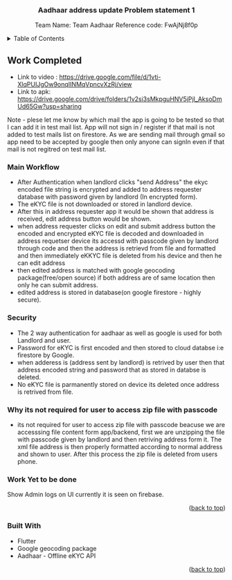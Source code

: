<div id="top"></div>



<!-- PROJECT LOGO -->
<br />
<div align="center">
  

  <h3 align="center">Aadhaar address update Problem statement 1</h3>

  <p align="center">
    Team Name: Team Aadhaar
    Reference code: FwAjNj8f0p

  
   
  </p>
</div>



<!-- TABLE OF CONTENTS -->
<details>
  <summary>Table of Contents</summary>
  <ol>
    <li>
      <a href="#about-the-project">Work Completed</a>
      <ul>
        <li><a href="#built-with">Built With</a></li>
      </ul>
    </li>
    <li>
      <a href="#getting-started">Getting Started</a>
      <ul>
        <li><a href="#prerequisites">Prerequisites</a></li>
        <li><a href="#installation">Installation</a></li>
      </ul>
    </li>
   
   
  </ol>
</details>




<!-- ABOUT THE PROJECT -->
## Work Completed



- Link to video : https://drive.google.com/file/d/1vti-XlqPUIJgOw9onqIINMqVpncvXzRj/view
- Link to apk: https://drive.google.com/drive/folders/1v2si3sMkpguHNV5jPjI_AksoDmUd65Gw?usp=sharing

Note - plese let me know by which mail the app is going to be tested so that I can add it in test mail list. App will not sign in / register if that mail is not added to test mails list on firestore. As we are sending mail through gmail so app need to be accepted by google then only anyone can signIn even if that mail is not regitred on test mail list.

### Main Workflow
 - After Authentication when landlord clicks "send Address" the ekyc encoded file string is encrypted and added to address requester database with password given by landlord (In encrypted form).
 - The eKYC file is not downloaded or stored in landlord device.
 - After this in address requester app it would be shown that address is received, edit address button would be shown.
 - when address requester clicks on edit and submit address button the encoded and encrypted eKYC file is decoded and downloaded in address requetser device its accessd with passcode given by landlord through code and then the address is retrievd from file and formatted and then immediately eKKYC file is deleted from his device and then he can edit address
 - then edited address is matched with google geocoding package(free/open source) if both address are of same location then only he can submit address.
 - edited address is stored in database(on google firestore - highly secure).

### Security

- The 2 way authentication for aadhaar as well as google is used for both Landlord and user.
- Password for eKYC is first encoded and then stored to cloud databse i:e firestore by Google.
- when adderess is (address sent by landlord) is retrived by user then that address encoded string and password that as stored in databse is deleted.
- No eKYC file is parmanently stored on device its deleted once address is retrived from file.


### Why its not required for user to access zip file with passcode
- its not required for user to access zip file with passcode beacuse we are accesssing file content form app/backend, first we are unzipping the file with passcode given by landlord and then retriving address form it. The xml file address is then properly formatted according to normal address and shown to user.
After this process the zip file is deleted from  users phone.


### Work Yet to be done

Show Admin logs on UI currently it is seen on firebase.













<p align="right">(<a href="#top">back to top</a>)</p>



### Built With



* Flutter
* Google geocoding package
* Aadhaar - Offline eKYC API


<p align="right">(<a href="#top">back to top</a>)</p>









[frontPage-screenshot]: https://drive.google.com/file/d/1vti-XlqPUIJgOw9onqIINMqVpncvXzRj/view










